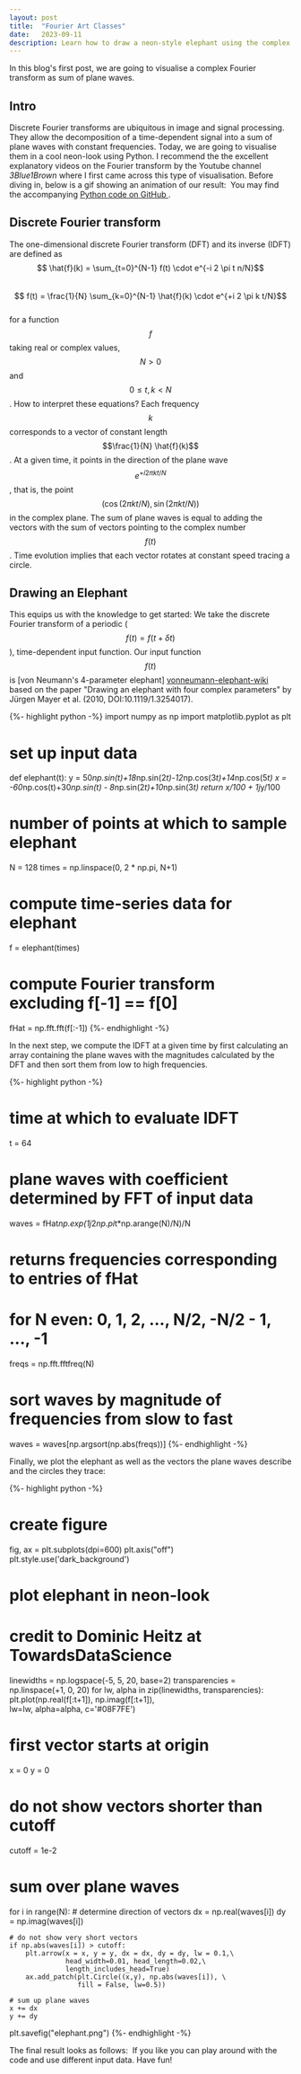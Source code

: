 ```yaml
---
layout: post
title:  "Fourier Art Classes"
date:   2023-09-11
description: Learn how to draw a neon-style elephant using the complex Fourier transform! 
---
```


<script src="https://cdn.mathjax.org/mathjax/latest/MathJax.js?config=TeX-AMS-MML_HTMLorMML" type="text/javascript"></script>

<p class="intro"><span class="dropcap">I</span>n this blog's first post, we are going to visualise a complex Fourier transform as sum of plane waves. </p>


## Intro
Discrete Fourier transforms are ubiquitous in image and signal processing. They allow the decomposition of a time-dependent signal into a sum of plane waves with constant frequencies. Today, we are going to visualise them in a cool neon-look using Python. I recommend the the excellent explanatory videos on the Fourier transform by the Youtube channel <em>3Blue1Brown</em> where I first came across this type of visualisation. 
Before diving in, below is a gif showing an animation of our result:
<img src="{{ site.baseurl }}/assets/img/fourierpainter-python/animation.gif" alt="" class="center"> 
You may find the accompanying <a href="https://github.com/KunkelAlexander/fourierpainter-python"> Python code on GitHub </a>. 


## Discrete Fourier transform

The one-dimensional discrete Fourier transform (DFT) and its inverse (IDFT) are defined as\
$$ \hat{f}(k) = \sum_{t=0}^{N-1} f(t) \cdot e^{-i 2 \pi t n/N}$$\
$$ f(t) = \frac{1}{N} \sum_{k=0}^{N-1} \hat{f}(k) \cdot e^{+i 2 \pi k t/N}$$\
for a function $$f$$ taking real or complex values, $$N > 0$$ and $$0 \leq t, k < N$$. 
How to interpret these equations? Each frequency $$k$$ corresponds to a vector of constant length $$\frac{1}{N} \hat{f}(k)$$. At a given time, it points in the direction of the plane wave $$e^{+i 2 \pi k t/N}$$, that is, the point $$(\cos(2 \pi k t/N), \sin(2 \pi k t/N))$$ in the complex plane. The sum of plane waves is equal to adding the vectors with the sum of vectors pointing to the complex number $$f(t)$$. Time evolution implies that each vector rotates at constant speed tracing a circle.

## Drawing an Elephant

This equips us with the knowledge to get started: We take the discrete Fourier transform of a periodic ($$f(t) = f(t + \delta t)$$), time-dependent input function. Our input function $$f(t)$$ is [von Neumann's 4-parameter elephant] [vonneumann-elephant-wiki] based on the paper "Drawing an elephant with four complex parameters" by Jürgen Mayer et al. (2010, DOI:10.1119/1.3254017).


{%- highlight python -%}
import numpy as np 
import matplotlib.pyplot as plt

# set up input data
def elephant(t):
    y =  50*np.sin(t)+18*np.sin(2*t)-12*np.cos(3*t)+14*np.cos(5*t)
    x = -60*np.cos(t)+30*np.sin(t)  - 8*np.sin(2*t)+10*np.sin(3*t)
    return x/100 + 1j*y/100

# number of points at which to sample elephant
N      = 128
times  = np.linspace(0, 2 * np.pi, N+1)
# compute time-series data for elephant
f      = elephant(times)
# compute Fourier transform excluding f[-1] == f[0]
fHat   = np.fft.fft(f[:-1])
{%- endhighlight -%}

In the next step, we compute the IDFT at a given time by first calculating an array containing the plane waves with the magnitudes calculated by the DFT and then sort them from low to high frequencies.

{%- highlight python -%}
# time at which to evaluate IDFT
t      = 64 
# plane waves with coefficient determined by FFT of input data 
waves  = fHat*np.exp(1j*2*np.pi*t*np.arange(N)/N)/N
# returns frequencies corresponding to entries of fHat
# for N even: 0, 1, 2, ..., N/2, -N/2 - 1, ..., -1
freqs  = np.fft.fftfreq(N)
# sort waves by magnitude of frequencies from slow to fast 
waves  = waves[np.argsort(np.abs(freqs))]
{%- endhighlight -%}

Finally, we plot the elephant as well as the vectors the plane waves describe and the circles they trace:

{%- highlight python -%}
# create figure
fig, ax = plt.subplots(dpi=600)
plt.axis("off") 
plt.style.use('dark_background')

# plot elephant in neon-look 
# credit to Dominic Heitz at TowardsDataScience
linewidths     = np.logspace(-5, 5, 20, base=2)
transparencies = np.linspace(+1, 0, 20)
for lw, alpha in zip(linewidths, transparencies):
    plt.plot(np.real(f[:t+1]), np.imag(f[:t+1]), \
             lw=lw, alpha=alpha, c='#08F7FE')
    
# first vector starts at origin
x      = 0
y      = 0
# do not show vectors shorter than cutoff
cutoff = 1e-2

# sum over plane waves
for i in range(N):
    # determine direction of vectors 
    dx = np.real(waves[i])
    dy = np.imag(waves[i])

    # do not show very short vectors
    if np.abs(waves[i]) > cutoff:
        plt.arrow(x = x, y = y, dx = dx, dy = dy, lw = 0.1,\
                  head_width=0.01, head_length=0.02,\
                  length_includes_head=True)
        ax.add_patch(plt.Circle((x,y), np.abs(waves[i]), \
                     fill = False, lw=0.5))

    # sum up plane waves
    x += dx
    y += dy

plt.savefig("elephant.png")
{%- endhighlight -%}

The final result looks as follows:
<img src="{{ site.baseurl }}/assets/img/fourierpainter-python/elephant.png" alt="" class="center"> 
If you like you can play around with the code and use different input data. Have fun!



[fourierpainter-python-gh]: https://github.com/KunkelAlexander/fourierpainter-python
[vonneumann-elephant-wiki]: https://en.wikipedia.org/w/index.php?title=Von_Neumann%27s_elephant&oldid=1136353945